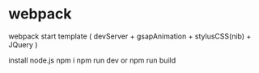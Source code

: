 # webpack
webpack start template
( devServer + gsapAnimation + stylusCSS(nib) + JQuery )

install node.js
npm i
npm run dev or npm run build
